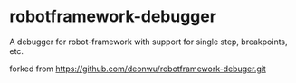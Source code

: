 robotframework-debugger
======================

A debugger for robot-framework with support for single step, breakpoints, 
etc.


forked from https://github.com/deonwu/robotframework-debuger.git


